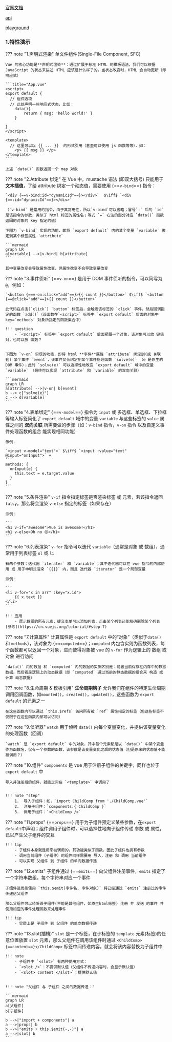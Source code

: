 
[官网文档](https://vuejs.org/guide/introduction.html#what-is-vue)

[api](https://vuejs.org/api/application.html)

[playground](https://play.vuejs.org/#eNo9jDsOwjAQRK+yuDEUENEiJxIdN6Bxg5INRPJnZa/TWL47S5BSvnkzU9Wd6LIWVDdl8pgWYsjIhQYbFk8xMVRIOEODOUUPWqraBhvGGDKDz2/of/6oH+hchGdMbjrokw2m+9/JkQCjJ/diFAIwn+tQ6zZuzXRCW7oEKgzr2ccJXW+VeKtEmW5fq/YFaYM9HQ==)

###  ###

### 1.特性演示 ###

??? note "1.声明式渲染"
	单文件组件(Single-File Component, SFC)
	
	Vue 的核心功能是**声明式渲染**：通过扩展于标准 HTML 的模板语法，我们可以根据 JavaScript 的状态来描述 HTML 应该是什么样子的。当状态改变时，HTML 会自动更新（即 响应式）
	
	```title="App.vue"
	<script>
	export default {
	  // 组件选项
	  // 此处声明一些响应式状态，比如：
		data(){
			return { msg: 'hello world!' }
		}
		
	}
	</script>
	
	<template>
	  // 这里可以以 {{ ... }}  的形式引用（甚至可以使用 js 函数等等），如：
		<p> {{ msg }} </p>
	</template>
	```
	
	上述 `data()` 函数返回一个 map 对象


??? note "2.Attribute 绑定"
	在 Vue 中，mustache 语法 (即双大括号) 只能用于 **文本插值**，了给 attribute 绑定一个动态值，需要使用 {==`v-bind`==} 指令：
	
	`<div {==v-bind:id="dynamicId"==}></div>`  $\iff$ `<div {==:id="dynamicId"==}></div>` 
	
	（`v-bind` 是常用的指令，由于其常用性，所以`v-bind`可以省略；冒号`:` 后的 `id` 是该指令的参数，类似于 html 标签的属性名；等式 `=` 右边的部分对应 `data()` 函数返回的对象的 key 指定的值）
	
	下图为 `v-bind` 实现的功能，即将 `export default` 内的某个变量 `variable` 绑定到某个标签属性 `attribute`
	
	```mermaid
	graph LR
	a[variable] -->|v-bind| b[attribute]
	```
	
	其中变量改变会导致属性改变，但属性改变不会导致变量改变	

??? note "3.事件侦听"
	{==`v-on`==} 是用于 DOM 事件侦听的指令，可以简写为 `@`，例如：
	
	`<button {==v-on:click="add"==}>{{ count }}</button>` $\iff$ `<button {==@click="add"==}>{{ count }}</button>`
	
	此代码在点击(`click`) `button` 标签后，会触发该标签的 `click` 事件，然后回调指定的函数 `add()`（该函数在`<script>` 标签中 `export default` 后面的对象中 key=`methods` 对象所指定的函数集合中）
	
	!!! question
		- `<script>` 标签中 `export default` 后面紧跟一个对象，该对象可以放 键值对，也可以放 函数？
	
	
	下图为 `v-on` 实现的功能，即将 html **事件**属性 `attribute` 绑定到(或 关联到) 某个事件 `event`，该事件又会绑定到某个事件处理函数 `solve(e)` （e 是原生的 DOM 事件）；此时 `solve(e)` 可以选择性地改变 `export default` 域中的变量 `variable` （最终可以实现 `attribute` 和 `variable` 的双向关联）
	
	```mermaid
	graph LR
	a[attribute] -->|v-on| b[event]
	b --> c["solve(e)"]
	c --> d[variable]
	```

??? note "4.表单绑定"
	{==`v-model`==} 指令为 `input` 或 多选框、单选框、下拉框等输入标签简化了 `export default` 域中的变量 `variable` 与这些标签的 `value` 属性之间的 **双向关联** 所需要做的步骤（如：`v-bind` 指令，`v-on` 指令 以及自定义事件处理函数的组合 能实现相同功能）
	
	示例：
	
	`<input v-model="text">` $\iff$ `<input :value="text" @input="onInput">` + 
	```
	methods: {
	  onInput(e) {
	    this.text = e.target.value
	  }
	}
	```

??? note "5.条件渲染"
	`v-if` 指令指定标签是否渲染标签 或 元素，若该指令返回`falsy`，那么将会渲染 `v-else` 指定的标签（如果存在）
	
	示例：
	
	```
	<h1 v-if="awesome">Vue is awesome!</h1>
	<h1 v-else>Oh no 😢</h1>
	```

??? note "6.列表渲染"
	`v-for` 指令可以迭代 `variable`（通常是对象 或 数组），通常用于列表标签 `ol` 或 `li` 
	
	有两个参数：迭代器 `iterater` 和 `variable`；其中迭代器可以在 vue 指令的内部使用 或 用于申明式渲染 `{{}}` 内，而且 迭代器 `iterator` 是一个局部变量
	
	示例： 
	
	```
	<li v-for="x in arr" :key="x.id">
	    {{ x.text }}
	</li>
	```
	
	!!! 应用
		- 展示数组的所有元素，提交表单可以添加列表，点击某个列表还能精确删除某个列表 [参考](https://cn.vuejs.org/tutorial/#step-7)

??? note "7.计算属性"
	计算属性是 `export default` 中的“对象”（类似于`data()` 和 `methods`），该对象为 {==`computed`==}；`computed` 内包含实则为函数列表，每个函数都可以返回一个对象，进而使得对象被 vue 的 `v-for` 作为逻辑上的 数组 或 对象 进行访问
	
	`data()` 内的数据 和 `computed` 内的数据的实质区别是：前者当前保存在内存中的静态数据，而后者是逻辑上的动态数据（即 `computed` 通过当前的静态数据的组合来 构造 或 计算 动态数据）


??? note "8.生命周期 & 模板引用"
	**生命周期钩子** 允许我们在组件的特定生命周期调用回调函数，如`mounted()`，`created()`，`updated()`，这些函数为 `export default` 的元素之一
	
	在这些函数内可以通过 `this.$refs` 访问所有被 `ref` 属性指定的标签（但这些标签不仅限于在这些函数内部可以访问）

??? note "9.侦听器"
	`watch` 用于侦听 `data()` 内每个变量变化，并提供该变量变化的处理函数（回调）
	
	`watch` 是 `export default` 中的对象，其中每个元素都是以 `data()` 中某个变量作为函数名，仅有一个参数的函数，该参数是该变量变化之后的状态值（但是原来的状态值不能被调用？）

??? note "10.组件"
	`components` 是 vue 用于注册子组件的关键字，同样也位于 `export default` 中
	
	导入并注册后的组件，就能之间在 `<template>` 中调用了
	
	
	!!! note "step"
		1.	导入子组件：如，`import ChildComp from './ChildComp.vue'`
		2.	注册子组件：`components:{ ChildComp }`
		3.	调用子组件：`<ChildComp />`


??? note "11.props"
	{==`props`==} 用于为子组件预定义某些参数，在`export default`中声明；组件调用子组件时，可以选择性地向子组件传递 参数 或 属性，已以产生父子组件的交互
	
	!!! tip
		- 子组件本身就是用来被调用的，其功能类似于函数，因此子组件也拥有参数
		- 调用当前组件（子组件）的组件同样需要用 导入，注册 和 调用 当前组件
		- 可以实现 父组件 到 子组件 的单向数据传递


??? note "12.emits"
	子组件通过 {==`emits`==} 向父组件注册事件，`emits` 指定了一个字符串数组，每个字符串对应一个事件
	
	子组件进而能使用 `this.$emit(事件名, 事件对象)` 将已经通过 `emits` 注册过的事件传递给父组件
	
	那么父组件可以侦听该子组件(不能是其他组件，如原生html标签) 注册 并 发送 的事件 并 使用相应的事件处理函数来处理事件
	
	!!! tip
		- 实质上是 子组件 到 父组件 的单向数据传递



??? note "13.slot(插槽)"
	`slot` 是一个标签，在子标签的 `template` 元素(标签)的任意位置放置 `slot` 元素，那么父组件在调用该组件时通过 `<ChildComp>{==content==}</ChildComp>` 标签中间传递内容，就会将该内容替换为子组件中
	
	
	!!! note
		- 子组件中 `<slot>` 有两种使用方式：
		- `<slot />`：不提供默认值（父组件不传递内容时，会显示默认值）
		- `<slot> content </slot>`：提供默认值
	
	
	!!! note "父组件 与 子组件 之间的数据传递："
	
	```mermaid
	graph LR
	a[父组件]
	b[子组件]
	
	b -->|"import + components"| a
	a -->|props| b
	b -->|"emits + this.$emit(-,-)"| a
	a -->|slot| b
	```

###  ###

